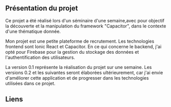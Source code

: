 ## Présentation du projet
Ce projet a été réalisé lors d'un séminaire d'une semaine,avec pour objectif la découverte et la manipulation du framework "Capacitor", dans le contexte d'une thématique donnée. 

Mon projet est une petite plateforme de recrutement. 
Les technologies frontend sont Ionic React et Capacitor. En ce qui concerne le backend, j'ai opté pour Firebase pour la gestion du stockage des données et l'authentification des utilisateurs.

La version 0.1 représente la réalisation du projet sur une semaine. Les versions 0.2 et les suivantes seront élaborées ultérieurement, car j'ai envie d'améliorer cette application et de progresser dans les technologies utilisées dans ce projet.

## Liens
[](./docs/DeploiementFirebase.md "Comment déployer l'application sur Firebase")